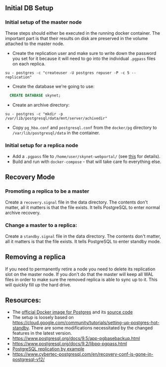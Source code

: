 ## Initial DB Setup

### Initial setup of the master node
These steps should either be executed in the running docker container. The important part is that their results on disk are preserved in the volume attached to the master node.

* Create the replication user and make sure to write down the password you set for it because it will need to go into the individual `.pgpass` files on each replica.
```shell script
su - postgres -c "createuser -U postgres repuser -P -c 5 --replication"
```
* Create the database we're going to use:
```sql
  CREATE DATABASE skynet;  
```
* Create an archive directory:
```shell script
su - postgres -c "mkdir -p /var/lib/postgresql/data/mnt/server/achivedir"
```
* Copy `pg_hba.conf` and `postgresql.conf` from the `docker/pg` directory to `/var/lib/postgresql/data` in the container.

### Initial setup for a replica node
* Add a `.pgpass` file to `/home/user/skynet-webportal/` (see [this](https://www.postgresql.org/docs/9.2/libpq-pgpass.html) for details).
* Build and run with `docker-compose` - that will take care fo everything else.

## Recovery Mode

### Promoting a replica to be a master
Create a `recovery.signal` file in the data directory. The contents don't matter, all it matters is that the file exists. It tells PostgreSQL to enter normal archive recovery.

### Change a master to a replica:
Create a `standby.signal` file in the data directory. The contents don't matter, all it matters is that the file exists. It tells PostgreSQL to enter standby mode.

## Removing a replica

If you need to permanently retire a node you need to delete its replication slot on the master node. If you don't do that the master will keep all WAL files in order to make sure the removed replica is able to sync up to it. This will quickly fill up the hard drive.

## Resources:

* The [official Docker image for Postgres](https://hub.docker.com/_/postgres?tab=description) and its [source code](https://github.com/docker-library/postgres/blob/master/13/Dockerfile)
* The setup is loosely based on https://cloud.google.com/community/tutorials/setting-up-postgres-hot-standby. There are some modifications necessitated by the changed features in the latest version. 
* https://www.postgresql.org/docs/9.5/app-pgbasebackup.html
* https://www.postgresql.org/docs/9.2/libpq-pgpass.html
* [PostgreSQL replication by example](https://www.youtube.com/watch?v=5BeC1aD4z8E)
* https://www.cybertec-postgresql.com/en/recovery-conf-is-gone-in-postgresql-v12/
